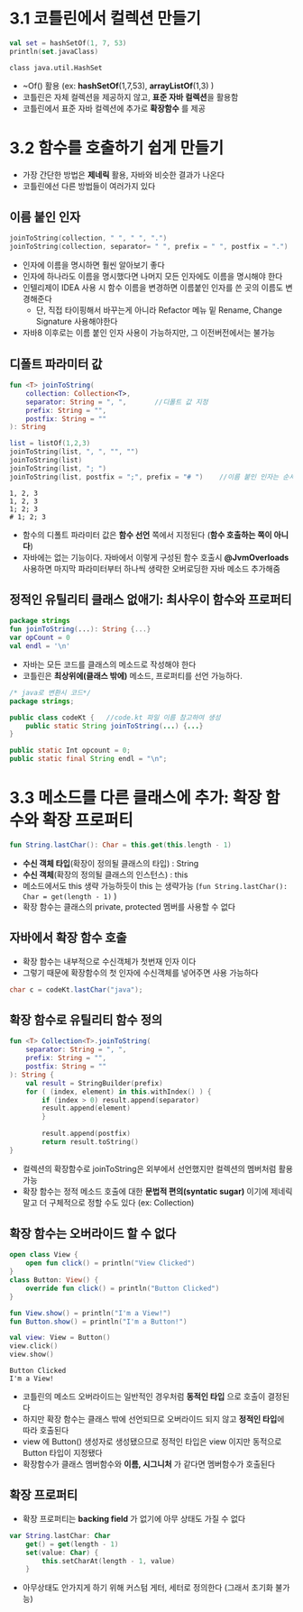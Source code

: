 # 3.1 코틀린에서 컬렉션 만들기

```kotlin
val set = hashSetOf(1, 7, 53)
println(set.javaClass)
```
```
class java.util.HashSet
```
- ~Of() 활용 (ex: **hashSetOf**(1,7,53), **arrayListOf**(1,3) )
- 코틀린은 자체 컬렉션을 제공하지 않고, **표준 자바 컬렉션**을 활용함
- 코틀린에서 표준 자바 컬렉션에 추가로 **확장함수** 를 제공


# 3.2 함수를 호출하기 쉽게 만들기
- 가장 간단한 방법은 **제네릭** 활용, 자바와 비슷한 결과가 나온다
- 코틀린에선 다른 방법들이 여러가지 있다

## 이름 붙인 인자
```kotlin
joinToString(collection, " ", " ", ".")
joinToString(collection, separator= " ", prefix = " ", postfix = ".")   //인자에 이름 붙이기
```
- 인자에 이름을 명시하면 훨씬 알아보기 좋다
- 인자에 하나라도 이름을 명시했다면 나머지 모든 인자에도 이름을 명시해야 한다
- 인텔리제이 IDEA 사용 시 함수 이름을 변경하면 이름붙인 인자를 쓴 곳의 이름도 변경해준다
    - 단, 직접 타이핑해서 바꾸는게 아니라 Refactor 메뉴 밑 Rename, Change Signature 사용해야한다
- 자바8 이후로는 이름 붙인 인자 사용이 가능하지만, 그 이전버전에서는 불가능

## 디폴트 파라미터 값

```kotlin
fun <T> joinToString(
    collection: Collection<T>,
    separator: String = ", ",       //디폴트 값 지정
    prefix: String = "",
    postfix: String = ""
): String

list = listOf(1,2,3)
joinToString(list, ", ", "", "")
joinToString(list)
joinToString(list, "; ")
joinToString(list, postfix = ";", prefix = "# ")    //이름 붙인 인자는 순서 변경 가능, 인자 생략도 가능(디폴트값 있으면)
```
```
1, 2, 3
1, 2, 3
1; 2; 3
# 1; 2; 3
```
- 함수의 디폴트 파라미터 값은 **함수 선언** 쪽에서 지정된다 (**함수 호출하는 쪽이 아니다**)
- 자바에는 없는 기능이다. 자바에서 이렇게 구성된 함수 호출시 **@JvmOverloads** 사용하면 마지막 파라미터부터 하나씩 생략한 오버로딩한 자바 메소드 추가해줌

## 정적인 유틸리티 클래스 없애기: 최사우이 함수와 프로퍼티
```kotlin
package strings
fun joinToString(...): String {...}
var opCount = 0
val endl = '\n'
```
- 자바는 모든 코드를 클래스의 메소드로 작성해야 한다
- 코틀린은 **최상위에(클래스 밖에)** 메소드, 프로퍼티를 선언 가능하다.
```java
/* java로 변환시 코드*/
package strings;

public class codeKt {   //code.kt 파일 이름 참고하여 생성
    public static String joinToString(...) {...}
}

public static Int opcount = 0;
public static final String endl = "\n";
```
# 3.3 메소드를 다른 클래스에 추가: 확장 함수와 확장 프로퍼티

```kotlin 
fun String.lastChar(): Char = this.get(this.length - 1) 
```
- **수신 객체 타입**(확장이 정의될 클래스의 타입) : String
- **수신 객체**(확장의 정의될 클래스의 인스턴스) : this
- 메소드에서도 this 생략 가능하듯이 this 는 생략가능 (``` fun String.lastChar(): Char = get(length - 1) ``` )
- 확장 함수는 클래스의 private, protected 멤버를 사용할 수 없다

## 자바에서 확장 함수 호출
- 확장 함수는 내부적으로 수신객체가 첫번재 인자 이다
- 그렇기 때문에 확장함수의 첫 인자에 수신객체를 넣어주면 사용 가능하다
```java
char c = codeKt.lastChar("java");
```

## 확장 함수로 유틸리티 함수 정의
```kotlin
fun <T> Collection<T>.joinToString(
    separator: String = ", ",      
    prefix: String = "",
    postfix: String = ""
): String {
    val result = StringBuilder(prefix)
    for ( (index, element) in this.withIndex() ) {
        if (index > 0) result.append(separator)
        result.append(element)
        }
        
        result.append(postfix)
        return result.toString()
}
```
- 컬렉션의 확장함수로 joinToString은 외부에서 선언했지만 컬렉션의 멤버처럼 활용 가능
- 확장 함수는 정적 메소드 호출에 대한 **문법적 편의(syntatic sugar)** 이기에 제네릭 말고 더 구체적으로 정할 수도 있다 (ex: Collection<String>)

## 확장 함수는 오버라이드 할 수 없다
    
```kotlin
open class View {
    open fun click() = println("View Clicked")
}
class Button: View() {
    override fun click() = println("Button Clicked")
}

fun View.show() = println("I'm a View!")
fun Button.show() = println("I'm a Button!")

val view: View = Button()
view.click()
view.show()
```
```
Button Clicked
I'm a View!
```
- 코틀린의 메소드 오버라이드는 일반적인 경우처럼 **동적인 타입** 으로 호출이 결정된다
- 하지만 확장 함수는 클래스 밖에 선언되므로 오버라이드 되지 않고 **정적인 타입**에 따라 호출된다
- view 에 Button() 생성자로 생성됐으므로 정적인 타입은 view 이지만 동적으로 Button 타입이 지정됐다
- 확장함수가 클래스 멤버함수와 **이름, 시그니처** 가 같다면 멤버함수가 호출된다

## 확장 프로퍼티

- 확장 프로퍼티는 **backing field** 가 없기에 아무 상태도 가질 수 없다
```kotlin
var String.lastChar: Char
    get() = get(length - 1)
    set(value: Char) {
        this.setCharAt(length - 1, value)
    }
```
- 아무상태도 안가지게 하기 위해 커스텀 게터, 세터로 정의한다 (그래서 초기화 불가능)
